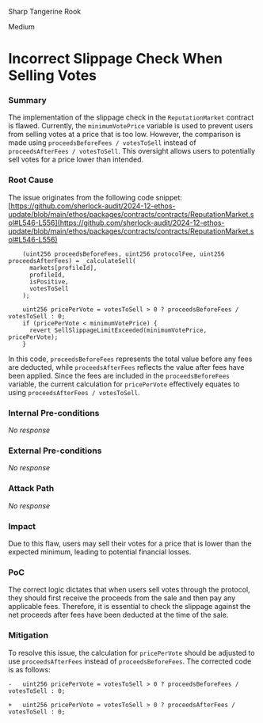 Sharp Tangerine Rook

Medium

# Incorrect Slippage Check When Selling Votes

### Summary

The implementation of the slippage check in the `ReputationMarket` contract is flawed. Currently, the `minimumVotePrice` variable is used to prevent users from selling votes at a price that is too low. However, the comparison is made using `proceedsBeforeFees / votesToSell` instead of `proceedsAfterFees / votesToSell`. This oversight allows users to potentially sell votes for a price lower than intended.

### Root Cause

The issue originates from the following code snippet:
[https://github.com/sherlock-audit/2024-12-ethos-update/blob/main/ethos/packages/contracts/contracts/ReputationMarket.sol#L546-L556](https://github.com/sherlock-audit/2024-12-ethos-update/blob/main/ethos/packages/contracts/contracts/ReputationMarket.sol#L546-L556)
```solidity
    (uint256 proceedsBeforeFees, uint256 protocolFee, uint256 proceedsAfterFees) = _calculateSell(
      markets[profileId],
      profileId,
      isPositive,
      votesToSell
    );

    uint256 pricePerVote = votesToSell > 0 ? proceedsBeforeFees / votesToSell : 0;
    if (pricePerVote < minimumVotePrice) {
      revert SellSlippageLimitExceeded(minimumVotePrice, pricePerVote);
    }
```
In this code, `proceedsBeforeFees` represents the total value before any fees are deducted, while `proceedsAfterFees` reflects the value after fees have been applied.
Since the fees are included in the `proceedsBeforeFees` variable, the current calculation for `pricePerVote` effectively equates to using `proceedsAfterFees / votesToSell`.



### Internal Pre-conditions

_No response_

### External Pre-conditions

_No response_

### Attack Path

_No response_

### Impact

Due to this flaw, users may sell their votes for a price that is lower than the expected minimum, leading to potential financial losses.

### PoC

The correct logic dictates that when users sell votes through the protocol, they should first receive the proceeds from the sale and then pay any applicable fees. Therefore, it is essential to check the slippage against the net proceeds after fees have been deducted at the time of the sale.

### Mitigation

To resolve this issue, the calculation for `pricePerVote` should be adjusted to use `proceedsAfterFees` instead of `proceedsBeforeFees`. The corrected code is as follows:
```solidity
-   uint256 pricePerVote = votesToSell > 0 ? proceedsBeforeFees / votesToSell : 0;
```

```solidity
+   uint256 pricePerVote = votesToSell > 0 ? proceedsAfterFees / votesToSell : 0;
```

